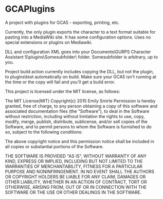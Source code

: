 # GCAPlugins
A project with plugins for GCA5 - exporting, printing, etc.

Currently, the only plugin exports the character to a text format suitable for pasting into a MediaWiki site. It has some configuration options. Uses no special extensions or plugins on Mediawiki.

DLL and configuration XML goes into your Documents\GURPS Character Assistant 5\plugins\Somesubfolder\ folder. Somesubfolder is arbitrary, up to you.

Project build action currently includes copying the DLL, but not the plugin, to plugins\test automatically on build. Make sure your GCA5 isn't running at the time or the copy will fail and you'll get a build error.

This project is licensed under the MIT license, as follows:

The MIT License(MIT)
Copyright(c) 2015 Emily Smirle
Permission is hereby granted, free of charge, to any person obtaining a copy of
this software and associated documentation files (the "Software"), to deal in 
the Software without restriction, including without limitation the rights to 
use, copy, modify, merge, publish, distribute, sublicense, and/or sell copies 
of the Software, and to permit persons to whom the Software is furnished to do 
so, subject to the following conditions:

The above copyright notice and this permission notice shall be included in all 
copies or substantial portions of the Software.

THE SOFTWARE IS PROVIDED "AS IS", WITHOUT WARRANTY OF ANY KIND, EXPRESS OR 
IMPLIED, INCLUDING BUT NOT LIMITED TO THE WARRANTIES OF MERCHANTABILITY, 
FITNESS FOR A PARTICULAR PURPOSE AND NONINFRINGEMENT. IN NO EVENT SHALL THE 
AUTHORS OR COPYRIGHT HOLDERS BE LIABLE FOR ANY CLAIM, DAMAGES OR OTHER 
LIABILITY, WHETHER IN AN ACTION OF CONTRACT, TORT OR OTHERWISE, ARISING 
FROM, OUT OF OR IN CONNECTION WITH THE SOFTWARE OR THE USE OR OTHER 
DEALINGS IN THE SOFTWARE.
